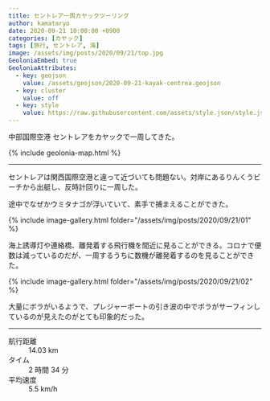 ```yaml
---
title: セントレア一周カヤックツーリング
author: kamataryo
date: 2020-09-21 10:00:00 +0900
categories: [カヤック]
tags: [旅行, セントレア, 海]
image: /assets/img/posts/2020/09/21/top.jpg
GeoloniaEmbed: true
GeoloniaAttributes:
  - key: geojson
    value: /assets/geojson/2020-09-21-kayak-centrea.geojson
  - key: cluster
    value: off
  - key: style
    value: https://raw.githubusercontent.com/assets/style.json/style.json
---
```


中部国際空港 セントレアをカヤックで一周してきた。

{% include geolonia-map.html %}

---

セントレアは関西国際空港と違って近づいても問題ない。対岸にあるりんくうビーチから出艇し、反時計回りに一周した。

途中でなぜかウミタナゴが浮いていて、素手で捕まえることができた。

{% include image-gallery.html folder="/assets/img/posts/2020/09/21/01" %}

海上誘導灯や連絡橋、離発着する飛行機を間近に見ることができる。コロナで便数は減っているのだが、一周するうちに数機が離発着するのを見ることができた。

{% include image-gallery.html folder="/assets/img/posts/2020/09/21/02" %}

大量にボラがいるようで、プレジャーボートの引き波の中でボラがサーフィンしているのが見えたのがとても印象的だった。

---

<dl>
<dt>航行距離</dt><dd>14.03 km</dd>
<dt>タイム</dt><dd>2 時間 34 分</dd>
<dt>平均速度</dt><dd>5.5 km/h</dd>
</dl>
